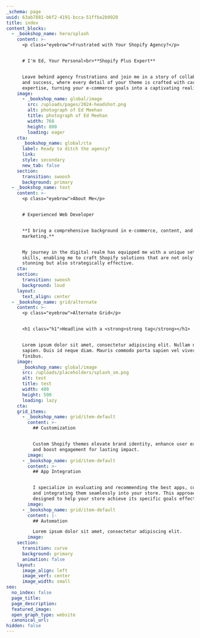 ```yaml
---
_schema: page
uuid: 63ab7881-b6f2-4191-bcca-51ffba2b9920
title: index
content_blocks:
  - _bookshop_name: hero/splash
    content: >-
      <p class="eyebrow">Frustrated with Your Shopify Agency?</p>


      # I'm Ed, Your Personal<br>**Shopify Plus Expert**


      Leave behind agency frustrations and join me in a story of collaboration
      and success, where every detail of your theme is crafted with care and
      expertise, turning your e-commerce goals into a captivating reality.
    image:
      - _bookshop_name: global/image
        src: /uploads/pages/2024-headshot.png
        alt: photograph of Ed Meehan
        title: photograph of Ed Meehan
        width: 768
        height: 800
        loading: eager
    cta:
      _bookshop_name: global/cta
      label: Ready to ditch the agency?
      link:
      style: secondary
      new_tab: false
    section:
      transition: swoosh
      background: primary
  - _bookshop_name: text
    content: >-
      <p class="eyebrow">About Me</p>


      # Experienced Web Developer


      **I bring a comprehensive background in e-commerce, content, and
      marketing.**


      My journey in the digital realm has equipped me with a unique set of
      skills, enabling me to craft Shopify solutions that are not only visually
      stunning but also strategically effective.
    cta:
    section:
      transition: swoosh
      background: loud
    layout:
      text_align: center
  - _bookshop_name: grid/alternate
    content: >-
      <p class="eyebrow">Alternate Grid</p>


      <h1 class="h1">Headline with a <strong>strong tag</strong></h1>


      Lorem ipsum dolor sit amet, consectetur adipiscing elit. Nullam non tellus
      sapien. Duis id neque diam. Mauris commodo porta sapien vel viverra. Sed
      finibus.
    image:
      _bookshop_name: global/image
      src: /uploads/placeholders/splash_sm.png
      alt: test
      title: test
      width: 400
      height: 500
      loading: lazy
    cta:
    grid_items:
      - _bookshop_name: grid/item-default
        content: >-
          ## Customization


          Custom Shopify themes elevate brand identity, enhance user experience,
          and boost engagement for lasting impact.
        image:
      - _bookshop_name: grid/item-default
        content: >-
          ## App Integration


          I specialize in evaluating and recommending the best apps, customizing
          and integrating them seamlessly into your store. This approach is
          designed to help your store achieve its specific goals effectively.
        image:
      - _bookshop_name: grid/item-default
        content: |-
          ## Automation

          Lorem ipsum dolor sit amet, consectetur adipiscing elit.
        image:
    section:
      transition: curve
      background: primary
      animation: false
    layout:
      image_align: left
      image_vert: center
      image_width: small
seo:
  no_index: false
  page_title:
  page_description:
  featured_image:
  open_graph_type: website
  canonical_url:
hidden: false
---
```

